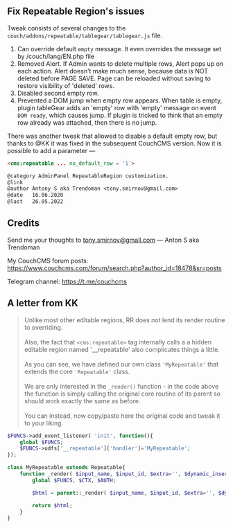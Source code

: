 ## Fix Repeatable Region's issues

Tweak consists of several changes to the `couch/addons/repeatable/tablegear/tablegear.js` file.

1. Can override default `empty` message. It even overrides the message set by /couch/lang/EN.php file
2. Removed Alert. If Admin wants to delete multiple rows, Alert pops up on each action. Alert doesn't make much sense, because data is NOT deleted before PAGE SAVE. Page can be reloaded without saving to restore visibility of 'deleted' rows.
3. Disabled second empty row.
4. Prevented a DOM jump when empty row appears. When table is empty, plugin tableGear adds an 'empty' row with 'empty' message on event `DOM ready`, which causes jump. If plugin is tricked to think that an empty row already was attached, then there is no jump.

There was another tweak that allowed to disable a default empty row, but thanks to @KK it was fixed in the subsequent CouchCMS version. Now it is possible to add a parameter &mdash;
```html
<cms:repeatable ... no_default_row = '1'>
```

```txt
@category AdminPanel RepeatableRegion customization.
@link
@author Antony S aka Trendoman <tony.smirnov@gmail.com>
@date   16.06.2020
@last   26.05.2022
```


## Credits

Send me your thoughts to <tony.smirnov@gmail.com> &mdash; Anton S aka Trendoman

My CouchCMS forum posts: https://www.couchcms.com/forum/search.php?author_id=18478&sr=posts

Telegram channel: https://t.me/couchcms


## A letter from KK

> Unlike most other editable regions, RR does not lend its render routine to overriding.<br><br>
Also, the fact that `<cms:repeatable>` tag internally calls a a hidden editable region named '__repeatable' also complicates things a little.<br><br>
As you can see, we have defined our own class `'MyRepeatable'` that extends the core `'Repeatable'` class.<br><br>
We are only interested in the `_render()` function - in the code above the function is simply calling the original core routine of its parent so should work exactly the same as before.<br><br>
You can instead, now copy/paste here the original code and tweak it to your liking.

```php
$FUNCS->add_event_listener( 'init', function(){
    global $FUNCS;
    $FUNCS->udfs['__repeatable']['handler']='MyRepeatable';
});

class MyRepeatable extends Repeatable{
    function _render( $input_name, $input_id, $extra='', $dynamic_insertion=0 ){
        global $FUNCS, $CTX, $AUTH;

        $html = parent::_render( $input_name, $input_id, $extra='', $dynamic_insertion );

        return $html;
    }
}
```

